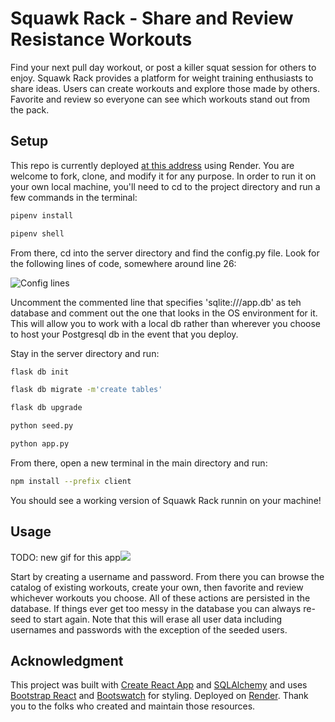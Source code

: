 # Squawk Rack - Share and Review Resistance Workouts

Find your next pull day workout, or post a killer squat session for others to enjoy.  Squawk Rack provides a platform for weight training enthusiasts to share ideas.  Users can create workouts and explore those made by others.  Favorite and review so everyone can see which workouts stand out from the pack.

## Setup

This repo is currently deployed [at this address](https://squawk-uqc5.onrender.com/) using Render.  You are welcome to fork, clone, and modify it for any purpose.  In order to run it on your own local machine, you'll need to cd to the project directory and run a few commands in the terminal:
```bash
pipenv install
```
```bash
pipenv shell
```

From there, cd into the server directory and find the config.py file.  Look for the following lines of code, somewhere around line 26:

![Config lines](https://github.com/apatari/squawk-rack/assets/108021977/0ee909b7-a2af-484e-ae00-d80e7b63a902)

Uncomment the commented line that specifies 'sqlite:///app.db' as teh database and comment out the one that looks in the OS environment for it.  This will allow you to work with a local db rather than wherever you choose to host your Postgresql db in the event that you deploy.

Stay in the server directory and run:

```bash
flask db init
```
```bash
flask db migrate -m'create tables'
```
```bash
flask db upgrade
```
```bash
python seed.py
```
```bash
python app.py
```
From there, open a new terminal in the main directory and run:
```bash
npm install --prefix client
```
You should see a working version of Squawk Rack runnin on your machine!

## Usage

TODO: new gif for this app![](https://github.com/apatari/phase-2-Project-disc-bag/blob/main/BagGif.gif)

Start by creating a username and password.  From there you can browse the catalog of existing workouts, create your own, then favorite and review whichever workouts you choose.  All of these actions are persisted in the database.  If things ever get too messy in the database you can always re-seed to start again.  Note that this will erase all user data including usernames and passwords with the exception of the seeded users.

## Acknowledgment

This project was built with [Create React App](https://github.com/facebook/create-react-app) and [SQLAlchemy](https://www.sqlalchemy.org/) and uses [Bootstrap React](https://react-bootstrap.netlify.app/) and [Bootswatch](https://bootswatch.com/) for styling.  Deployed on [Render](https://render.com/).  Thank you to the folks who created and maintain those resources.
